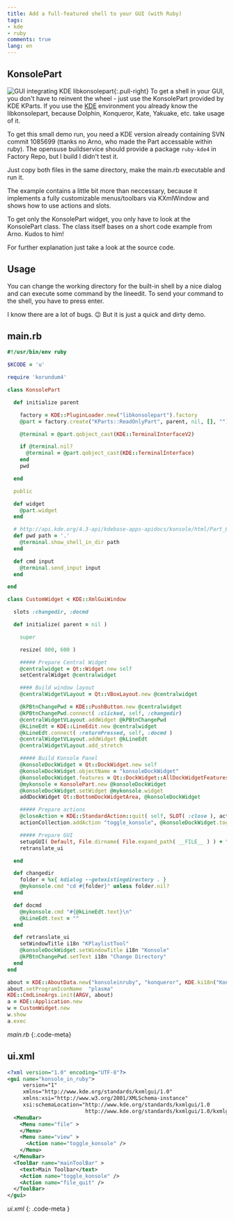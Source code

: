 ```yaml
---
title: Add a full-featured shell to your GUI (with Ruby)
tags:
- kde
- ruby
comments: true
lang: en
---
```


## KonsolePart

![GUI integrating KDE libkonsolepart][img]{:.pull-right}
To get a shell in your GUI, you don't have to reinvent the wheel - just use
the KonsolePart provided by KDE KParts. If you use the [KDE][kde] environment
you already know the libkonsolepart, because Dolphin, Konqueror, Kate, Yakuake,
etc. take usage of it.

To get this small demo run, you need a KDE version already containing SVN
commit 1085699 (ttanks no Arno, who made the Part accessable within ruby).
The opensuse buildservice should provide a package `ruby-kde4` in Factory Repo,
but I build I didn't test it.

Just copy both files in the same directory, make the main.rb executable and run it.

The example contains a little bit more than neccessary, because it implements
a fully customizable menus/toolbars via KXmlWindow and shows how to use
actions and slots.

To get only the KonsolePart widget, you only have to look at the KonsolePart
class. The class itself bases on a short code example from Arno. Kudos to him!

For further explanation just take a look
at the source code.

## Usage

You can change the working directory for the built-in shell
by a nice dialog and can execute some command by the lineedit. To send your command
to the shell, you have to press enter.

I know there are a lot of bugs. :wink: But it is just a quick and dirty demo.

## main.rb

~~~ruby
#!/usr/bin/env ruby

$KCODE = 'u'

require 'korundum4'

class KonsolePart

  def initialize parent

    factory = KDE::PluginLoader.new("libkonsolepart").factory
    @part = factory.create("KParts::ReadOnlyPart", parent, nil, [], "")

    @terminal = @part.qobject_cast(KDE::TerminalInterfaceV2)

    if @terminal.nil?
      @terminal = @part.qobject_cast(KDE::TerminalInterface)
    end
    pwd

  end

  public

  def widget
    @part.widget
  end

  # http://api.kde.org/4.3-api/kdebase-apps-apidocs/konsole/html/Part_8h_source.html
  def pwd path = '.'
    @terminal.show_shell_in_dir path
  end

  def cmd input
    @terminal.send_input input
  end

end

class CustomWidget < KDE::XmlGuiWindow

  slots :changedir, :docmd

  def initialize( parent = nil )

    super

    resize( 800, 600 )

    ##### Prepare Central Widget
    @centralwidget = Qt::Widget.new self
    setCentralWidget @centralwidget

    #### Build window layout
    @centralWidgetVLayout = Qt::VBoxLayout.new @centralwidget

    @kPBtnChangePwd = KDE::PushButton.new @centralwidget
    @kPBtnChangePwd.connect( :clicked, self, :changedir)
    @centralWidgetVLayout.addWidget @kPBtnChangePwd
    @kLineEdt = KDE::LineEdit.new @centralwidget
    @kLineEdt.connect( :returnPressed, self, :docmd )
    @centralWidgetVLayout.addWidget @kLineEdt
    @centralWidgetVLayout.add_stretch

    ##### Build Konsole Panel
    @konsoleDockWidget = Qt::DockWidget.new self
    @konsoleDockWidget.objectName = "konsoleDockWidget"
    @konsoleDockWidget.features = Qt::DockWidget::AllDockWidgetFeatures
    @mykonsole = KonsolePart.new @konsoleDockWidget
    @konsoleDockWidget.setWidget @mykonsole.widget
    addDockWidget Qt::BottomDockWidgetArea, @konsoleDockWidget

    ##### Prepare actions
    @closeAction = KDE::StandardAction::quit( self, SLOT( :close ), actionCollection )
    actionCollection.addAction "toggle_konsole", @konsoleDockWidget.toggleViewAction

    ##### Prepare GUI
    setupGUI( Default, File.dirname( File.expand_path( __FILE__ ) ) + "/ui.rc" )
    retranslate_ui

  end

  def changedir
    folder = %x{ kdialog --getexistingdirectory . }
    @mykonsole.cmd "cd #{folder}" unless folder.nil?
  end

  def docmd
    @mykonsole.cmd "#{@kLineEdt.text}\n"
    @kLineEdt.text = ""
  end

  def retranslate_ui
    setWindowTitle i18n "KPlaylistTool"
    @konsoleDockWidget.setWindowTitle i18n "Konsole"
    @kPBtnChangePwd.setText i18n "Change Directory"
  end
end

about = KDE::AboutData.new("konsoleinruby", "konqueror", KDE.ki18n("Konsole in Ruby"), "0.1", KDE::ki18n("A short description"), KDE::AboutData::License_GPL_V3, KDE::ki18n("© 2010 Robert Riemann"), KDE::ki18n("See kde-apps.org for Updates"), "http://homepage.de", "bugs@homepage.de" )
about.setProgramIconName  "plasma"
KDE::CmdLineArgs.init(ARGV, about)
a = KDE::Application.new
w = CustomWidget.new
w.show
a.exec
~~~
*main.rb*
{:.code-meta}

## ui.xml

~~~xml
<?xml version="1.0" encoding="UTF-8"?>
<gui name="konsole_in_ruby">
     version="1"
     xmlns="http://www.kde.org/standards/kxmlgui/1.0"
     xmlns:xsi="http://www.w3.org/2001/XMLSchema-instance"
     xsi:schemaLocation="http://www.kde.org/standards/kxmlgui/1.0
                         http://www.kde.org/standards/kxmlgui/1.0/kxmlgui.xsd" >
  <MenuBar>
    <Menu name="file" >
    </Menu>
    <Menu name="view" >
      <Action name="toggle_konsole" />
    </Menu>
  </MenuBar>
  <ToolBar name="mainToolBar" >
    <text>Main Toolbar</text>
    <Action name="toggle_konsole" />
    <Action name="file_quit" />
  </ToolBar>
</gui>
~~~
*ui.xml*
{: .code-meta }


[kde]: http://kde.org/
[img]: /assets/img/konsolepart_ruby_demo.png "GUI integrating KonsolePart"
